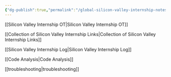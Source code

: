 ```yaml
---
{"dg-publish":true,"permalink":"/global-silicon-valley-internship-notes/","tags":["gardenEntry"]}
---
```


[[Silicon Valley Internship OT\|Silicon Valley Internship OT]]

[[Collection of Silicon Valley Internship Links\|Collection of Silicon Valley Internship Links]]

[[Silicon Valley Internship Log\|Silicon Valley Internship Log]]

[[Code Analysis\|Code Analysis]]

[[troubleshooting\|troubleshooting]]

